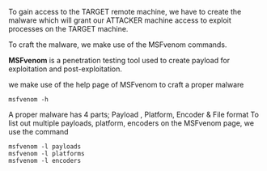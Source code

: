 To gain access to the TARGET remote machine, we have to create the malware which will grant our ATTACKER machine access to exploit processes on the TARGET machine.

To craft the malware, we make use of the MSFvenom commands.

**MSFvenom** is a penetration testing tool used to create payload for exploitation and post-exploitation.

we make use of the help page of MSFvenom to craft a proper malware
```
msfvenom -h
```
A proper malware has 4 parts; Payload , Platform, Encoder & File format
To list out multiple payloads, platform, encoders on the MSFvenom page, we use the command 
```
msfvenom -l payloads
msfvenom -l platforms
msfvenom -l encoders

```
